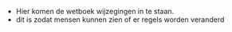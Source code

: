 - Hier komen de wetboek wijzegingen in te staan.
- dit is zodat mensen kunnen zien of er regels worden veranderd
